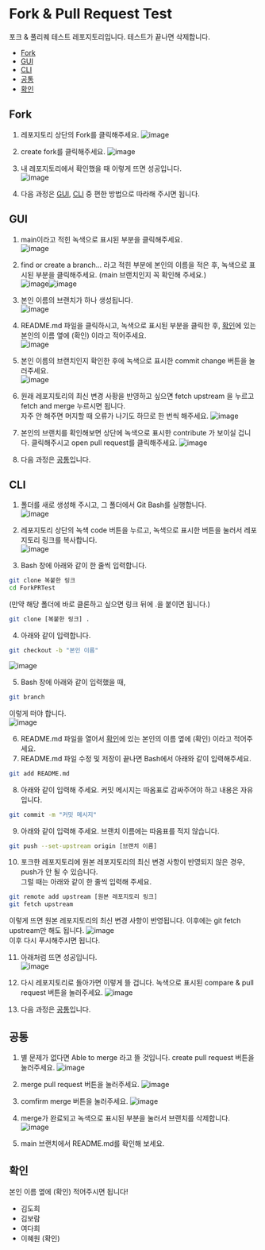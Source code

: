 # Fork & Pull Request Test
포크 & 풀리퀘 테스트 레포지토리입니다. 테스트가 끝나면 삭제합니다.

- [Fork](#fork)
- [GUI](#gui)
- [CLI](#cli)
- [공통](#공통)
- [확인](#확인)

## Fork
1. 레포지토리 상단의 Fork를 클릭해주세요.
![image](https://user-images.githubusercontent.com/79434205/174788495-376dc53c-99e2-4070-af7f-6a8d082c9c0d.png)

2. create fork를 클릭해주세요.
![image](https://user-images.githubusercontent.com/79434205/174788669-6055d5ff-aa32-48ad-a025-af10f5d52b15.png)

3. 내 레포지토리에서 확인했을 때 이렇게 뜨면 성공입니다.  
![image](https://user-images.githubusercontent.com/79434205/174788891-da926dc6-3661-4730-a4a7-7631d9a0b8b7.png)

4. 다음 과정은 [GUI](#gui), [CLI](#cli) 중 편한 방법으로 따라해 주시면 됩니다.  

## GUI
1. main이라고 적힌 녹색으로 표시된 부분을 클릭해주세요.  
![image](https://user-images.githubusercontent.com/79434205/174797482-5d365edf-e26b-4660-b84a-13cb3ef7930f.png)

2. find or create a branch... 라고 적힌 부분에 본인의 이름을 적은 후, 녹색으로 표시된 부분을 클릭해주세요.
   (main 브랜치인지 꼭 확인해 주세요.)  
![image](https://user-images.githubusercontent.com/79434205/174797324-d41950b4-e48b-4b97-8b24-730f8cd17583.png)![image](https://user-images.githubusercontent.com/79434205/174797294-b13ef646-270a-491a-9812-7f81951be7b1.png)

3. 본인 이름의 브랜치가 하나 생성됩니다.  
![image](https://user-images.githubusercontent.com/79434205/174797658-a912bf53-ed84-451c-a151-a548ca872c6b.png)

4. README.md 파일을 클릭하시고, 녹색으로 표시된 부분을 클릭한 후, [확인](#확인)에 있는 본인의 이름 옆에 (확인) 이라고 적어주세요.  
![image](https://user-images.githubusercontent.com/79434205/174798571-f53d1384-edf3-4ec7-8c92-93532a0c0715.png)

5. 본인 이름의 브랜치인지 확인한 후에 녹색으로 표시한 commit change 버튼을 눌러주세요.  
![image](https://user-images.githubusercontent.com/79434205/174777732-11c0417b-fe33-4225-9b89-33d536ff9151.png)

6. 원래 레포지토리의 최신 변경 사황을 반영하고 싶으면 fetch upstream 을 누르고 fetch and merge 누르시면 됩니다.  
자주 안 해주면 머지할 때 오류가 나기도 하므로 한 번씩 해주세요.
![image](https://user-images.githubusercontent.com/79434205/174790960-b455b96b-cdd1-40e0-befb-c24443ed9c93.png)

7. 본인의 브랜치를 확인해보면 상단에 녹색으로 표시한 contribute 가 보이실 겁니다. 클릭해주시고 open pull request를 클릭해주세요.
![image](https://user-images.githubusercontent.com/79434205/174798157-3d091870-24c0-476e-82b2-8c6a098d0e0b.png)

8. 다음 과정은 [공통](#공통)입니다.


## CLI
1. 폴더를 새로 생성해 주시고, 그 폴더에서 Git Bash를 실행합니다.  
![image](https://user-images.githubusercontent.com/79434205/174777146-b24735a6-b97d-47b1-b254-b456a75b128c.png)

2. 레포지토리 상단의 녹색 code 버튼을 누르고, 녹색으로 표시한 버튼을 눌러서 레포지토리 링크를 복사합니다.  
![image](https://user-images.githubusercontent.com/79434205/174789484-92baab01-a129-4197-826b-19d51dd769df.png)

3. Bash 창에 아래와 같이 한 줄씩 입력합니다. 
```bash
git clone 복붙한 링크
cd ForkPRTest
```
(만약 해당 폴더에 바로 클론하고 싶으면 링크 뒤에 .을 붙이면 됩니다.)
```bash
git clone [복붙한 링크] .
```

4. 아래와 같이 입력합니다.
```bash
git checkout -b "본인 이름"
```
![image](https://user-images.githubusercontent.com/79434205/174789899-1848a9cc-d9f3-4919-950c-969391bf847c.png)

5. Bash 창에 아래와 같이 입력했을 때,
```bash
git branch
``` 
이렇게 떠야 합니다.  
![image](https://user-images.githubusercontent.com/79434205/174779671-e57a1ddc-100b-4f66-926c-ef800d268c9c.png)  

6. README.md 파일을 열어서 [확인](#확인)에 있는 본인의 이름 옆에 (확인) 이라고 적어주세요.  
7. README.md 파일 수정 및 저장이 끝나면 Bash에서 아래와 같이 입력해주세요.
```bash
git add README.md
```

8. 아래와 같이 입력해 주세요. 커밋 메시지는 따옴표로 감싸주어야 하고 내용은 자유입니다. 
```bash
git commit -m "커밋 메시지"
```

9. 아래와 같이 입력해 주세요. 브랜치 이름에는 따옴표를 적지 않습니다.
```bash
git push --set-upstream origin [브랜치 이름]
```

10. 포크한 레포지토리에 원본 레포지토리의 최신 변경 사항이 반영되지 않은 경우, push가 안 될 수 있습니다.  
그럴 때는 아래와 같이 한 줄씩 입력해 주세요.
```bash
git remote add upstream [원본 레포지토리 링크]
git fetch upstream
```
이렇게 뜨면 원본 레포지토리의 최신 변경 사항이 반영됩니다. 이후에는 git fetch upstream만 해도 됩니다.
![image](https://user-images.githubusercontent.com/79434205/174796035-0387a6ce-99b2-4a92-b04b-08665ae16e04.png)  
이후 다시 푸시해주시면 됩니다.

11. 아래처럼 뜨면 성공입니다.  
![image](https://user-images.githubusercontent.com/79434205/174791651-10d99b5a-1b03-4652-8d33-3380b294b8f5.png)

12. 다시 레포지토리로 돌아가면 이렇게 뜰 겁니다. 녹색으로 표시된 compare & pull request 버튼을 눌러주세요.
![image](https://user-images.githubusercontent.com/79434205/174783635-14e80c36-3c05-4049-934c-afa28c0a7232.png)

13. 다음 과정은 [공통](#공통)입니다.

## 공통
1. 별 문제가 없다면 Able to merge 라고 뜰 것입니다. create pull request 버튼을 눌러주세요.
![image](https://user-images.githubusercontent.com/79434205/174792374-f36e414f-ca83-466e-a1c6-f7f4a69b7e9c.png)

2. merge pull request 버튼을 눌러주세요.
![image](https://user-images.githubusercontent.com/79434205/174792698-d1a8e5db-5925-479d-9553-6823914b82b4.png)

3. comfirm merge 버튼을 눌러주세요.
![image](https://user-images.githubusercontent.com/79434205/174793375-31d53aed-fe86-4568-b917-58e958a790e0.png)

4. merge가 완료되고 녹색으로 표시된 부분을 눌러서 브랜치를 삭제합니다.
![image](https://user-images.githubusercontent.com/79434205/174793023-a31a2bbe-e8ae-416a-accc-1467cd1f221c.png)

5. main 브랜치에서 README.md를 확인해 보세요.

## 확인
본인 이름 옆에 (확인) 적어주시면 됩니다!
- 김도희
- 김보람
- 여다희
- 이혜원 (확인)
